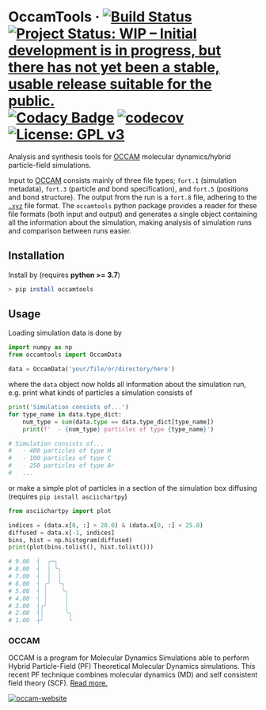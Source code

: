 OccamTools 
&middot;
[![Build Status](https://travis-ci.com/mortele/OccamTools.svg?token=81VUNKkUYjZSicZzs1NR&branch=master)](https://travis-ci.com/mortele/OccamTools) [![Project Status: WIP – Initial development is in progress, but there has not yet been a stable, usable release suitable for the public.](https://www.repostatus.org/badges/latest/wip.svg)](https://www.repostatus.org/#wip) [![Codacy Badge](https://api.codacy.com/project/badge/Grade/b91377a289bc42868314310dd6be2b60)](https://www.codacy.com?utm_source=github.com&amp;utm_medium=referral&amp;utm_content=mortele/OccamTools&amp;utm_campaign=Badge_Grade) [![codecov](https://codecov.io/gh/mortele/OccamTools/branch/master/graph/badge.svg?token=IXlriBpSwo)](https://codecov.io/gh/mortele/OccamTools) [![License: GPL v3](https://img.shields.io/badge/License-GPLv3-blue.svg)](https://www.gnu.org/licenses/gpl-3.0)
=====
Analysis and synthesis tools for [OCCAM](#OCCAM) molecular dynamics/hybrid particle-field simulations.

Input to [OCCAM](#OCCAM) consists mainly of three file types; `fort.1` (simulation metadata), `fort.3` (particle and bond specification), and `fort.5` (positions and bond structure). The output from the run is a `fort.8` file, adhering to the [`.xyz`](https://en.wikipedia.org/wiki/XYZ_file_format) file format. The `occamtools` python package provides a reader for these file formats (both input and output) and generates a single object containing all the information about the simulation, making analysis of simulation runs and comparison between runs easier. 

## Installation
Install by (requires **python >= 3.7**)
```bash
> pip install occamtools
```

## Usage
Loading simulation data is done by
```python
import numpy as np
from occamtools import OccamData

data = OccamData('your/file/or/directory/here')
```
where the `data` object now holds all information about the simulation run, e.g. print what kinds of particles a simulation consists of 
```python 
print('Simulation consists of...')
for type_name in data.type_dict:
    num_type = sum(data.type == data.type_dict[type_name])
    print(f'  - {num_type} particles of type {type_name}')

# Simulation consists of...
#   - 400 particles of type H
#   - 100 particles of type C
#   - 250 particles of type Ar
#   ...
```
or make a simple plot of particles in a section of the simulation box diffusing (requires `pip install asciichartpy`)
```python
from asciichartpy import plot

indices = (data.x[0, :] > 20.0) & (data.x[0, :] < 25.0)
diffused = data.x[-1, indices]
bins, hist = np.histogram(diffused)
print(plot(bins.tolist(), hist.tolist()))

# 9.00  ┤  ╭─╮
# 8.00  ┤  │ ╰╮
# 7.00  ┤  │  │
# 6.00  ┤ ╭╯  ╰╮
# 5.00  ┤ │    ╰╮
# 4.00  ┤ │     │
# 3.00  ┤╭╯     │
# 2.00  ┤│      ╰╮
# 1.00  ┼╯       ╰
```

### OCCAM
OCCAM is a program for Molecular Dynamics Simulations able to perform Hybrid Particle-Field (PF) Theoretical Molecular Dynamics simulations. This recent PF technique combines molecular dynamics (MD) and self consistent field theory (SCF). [Read more.](http://www.occammd.org/about/)

[![occam-website](http://www.occammd.org/wp-content/uploads/2018/08/cropped-Untitled-2-01-2.png)](http://www.occammd.org/)